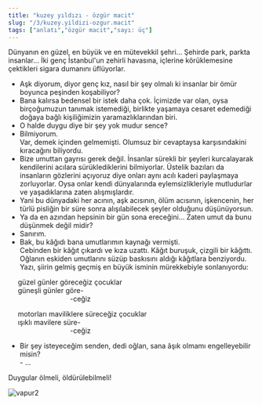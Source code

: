 ```yaml
---
title: "kuzey yıldızı - özgür macit"
slug: "/3/kuzey.yildizi-ozgur.macit"
tags: ["anlatı","özgür macit","sayı: üç"]
---
```

Dünyanın en güzel, en büyük ve en mütevekkil şehri... Şehirde park,
parkta insanlar... İki genç İstanbul'un zehirli havasına, içlerine
körüklemesine çektikleri sigara dumanını üflüyorlar.  
- Aşk diyorum, diyor genç kız, nasıl bir şey olmalı ki insanlar bir ömür
boyunca peşinden koşabiliyor?  
- Bana kalırsa bedensel bir istek daha çok. İçimizde var olan, oysa
birçoğumuzun tanımak istemediği, birlikte yaşamaya cesaret edemediği
doğaya bağlı kişiliğimizin yaramazlıklarından biri.  
- O halde duygu diye bir şey yok mudur sence?  
- Bilmiyorum.  
Var, demek içinden gelmemişti. Olumsuz bir cevaptaysa karşısındakini
kıracağını biliyordu.  
- Bize umuttan gayrısı gerek değil. İnsanlar sürekli bir şeyleri
kurcalayarak kendilerini acılara sürüklediklerini bilmiyorlar. Üstelik
bazıları da insanların gözlerini açıyoruz diye onları aynı acılı kaderi
paylaşmaya zorluyorlar. Oysa onlar kendi dünyalarında eylemsizlikleriyle
mutludurlar ve yaşadıklarına zaten alışmışlardır.  
- Yani bu dünyadaki her acının, aşk acısının, ölüm acısının, işkencenin,
her türlü pisliğin bir süre sonra alışılabilecek şeyler olduğunu
düşünüyorsun.  
- Ya da en azından hepsinin bir gün sona ereceğini... Zaten umut da bunu
düşünmek değil midir?  
- Sanırım.  
- Bak, bu kâğıdı bana umutlarımın kaynağı vermişti.  
Cebinden bir kâğıt çıkardı ve kıza uzattı. Kâğıt buruşuk, çizgili bir
kâğıttı. Oğlanın eskiden umutlarını süzüp baskısını aldığı kâğıtlara
benziyordu. Yazı, şiirin gelmiş geçmiş en büyük isminin
mürekkebiyle sonlanıyordu:

     güzel günler göreceğiz çocuklar  
     güneşli günler göre-  
                                -ceğiz

     motorları maviliklere süreceğiz çocuklar  
     ışıklı mavilere süre-  
                                -ceğiz

  - Bir şey isteyeceğim senden, dedi oğlan, sana âşık olmamı
engelleyebilir misin?  
- ...

Duygular ölmeli, öldürülebilmeli!


![vapur2](/img/ky03_33.jpg)